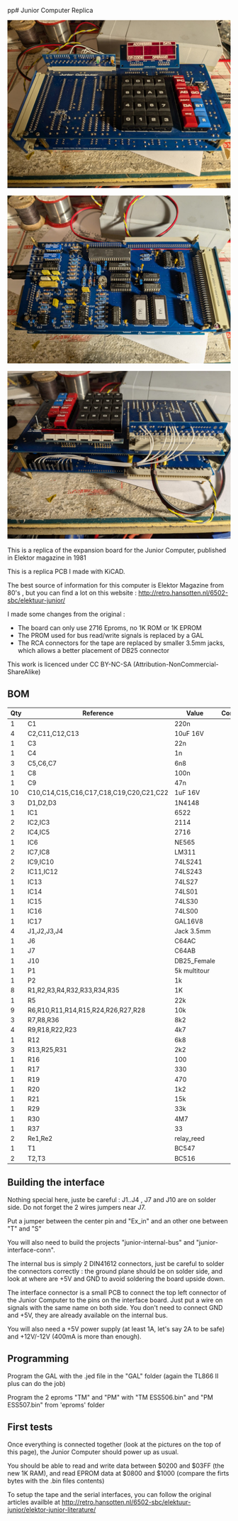 pp# Junior Computer Replica

![Junior Computer Interface Top](/img/junior_interface_top.jpg?raw=true "Junior Interface Top")

![Junior Computer Interface Bottom](/img/junior_interface_bottom.jpg?raw=true "Junior Interface Bottom")

![Junior Computer Inerface Back](/img/junior_interface_back.jpg?raw=true "Junior Interface Back")

This is a replica of the expansion board for the Junior Computer, published in Elektor magazine in 1981

This is a replica PCB I made with KiCAD.

The best source of information for this computer is Elektor Magazine from 80's , but you can find a lot on this website : http://retro.hansotten.nl/6502-sbc/elektuur-junior/

I made some changes from the original :
* The board can only use 2716 Eproms, no 1K ROM or 1K EPROM 
* The PROM used for bus read/write signals is replaced by a GAL
* The RCA connectors for the tape are replaced by smaller 3.5mm jacks, which allows a better placement of DB25 connector

This work is licenced under CC BY-NC-SA (Attribution-NonCommercial-ShareAlike)

## BOM

| Qty | Reference   | Value | Comment |
| --- | --- | --- | --- |
|1	|C1	|220n | |
|4	|C2,C11,C12,C13	|10uF 16V | |
|1	|C3	|22n | |
|1	|C4	|1n | |
|3	|C5,C6,C7	|6n8 | |
|1	|C8	|100n | |
|1	|C9	|47n | |
|10	|C10,C14,C15,C16,C17,C18,C19,C20,C21,C22	|1uF 16V | |
|3	|D1,D2,D3	|1N4148 | |
|1	|IC1	|6522 | |
|2	|IC2,IC3	|2114 | |
|2	|IC4,IC5	|2716 | |
|1	|IC6	|NE565 | |
|2	|IC7,IC8	|LM311 | |
|2	|IC9,IC10	|74LS241 | |
|2	|IC11,IC12	|74LS243 | |
|1	|IC13	|74LS27 | |
|1	|IC14	|74LS01 | |
|1	|IC15	|74LS30 | |
|1	|IC16	|74LS00 | |
|1	|IC17	|GAL16V8 | |
|4	|J1,J2,J3,J4	|Jack 3.5mm |
|1	|J6	|C64AC | |
|1	|J7	|C64AB | |
|1	|J10	|DB25_Female | |
|1	|P1	|5k  multitour | |
|1	|P2	|1k | |
|8	|R1,R2,R3,R4,R32,R33,R34,R35	|1K | |
|1	|R5	|22k | |
|9	|R6,R10,R11,R14,R15,R24,R26,R27,R28	|10k | |
|3	|R7,R8,R36	|8k2 | |
|4	|R9,R18,R22,R23	|4k7 | |
|1	|R12	|6k8 | |
|3	|R13,R25,R31	|2k2 | |
|1	|R16	|100 | |
|1	|R17	|330 | |
|1	|R19	|470 | |
|1	|R20	|1k2 | |
|1	|R21	|15k | |
|1	|R29	|33k | |
|1	|R30	|4M7 | |
|1	|R37	|33 | |
|2	|Re1,Re2	|relay_reed | |
|1	|T1	|BC547 | |
|2	|T2,T3	|BC516 | |


## Building the interface

Nothing special here, juste be careful : J1..J4 , J7 and J10 are on solder side. Do not forget the 2 wires jumpers near J7.

Put a jumper between the center pin and "Ex_in" and an other one between "T" and "S"

You will also need to build the projects "junior-internal-bus" and "junior-interface-conn". 

The internal bus is simply 2 DIN41612 connectors, just be careful to solder the connectors correctly : the ground plane should be on solder side, and look at where are +5V and GND to avoid soldering the board upside down.

The interface connector is a small PCB to connect the top left connector of the Junior Computer to the pins on the interface board. Just put a wire on signals with the same name on both side. You don't need to connect GND and +5V, they are already available on the internal bus.

You will also need a +5V power supply (at least 1A, let's say 2A to be safe) and +12V/-12V (400mA is more than enough).

## Programming 

Program the GAL with the .jed file in the "GAL" folder (again the TL866 II plus can do the job)

Program the 2 eproms "TM" and "PM" with "TM ESS506.bin" and "PM ESS507.bin" from 'eproms' folder

## First tests

Once everything is connected together (look at the pictures on the top of this page), the Junior Computer should power up as usual.

You should be able to read and write data between $0200 and $03FF (the new 1K RAM), and read EPROM data at $0800 and $1000 (compare the firts bytes with the .bin files contents)

To setup the tape and the serial interfaces, you can follow the original articles availble at http://retro.hansotten.nl/6502-sbc/elektuur-junior/elektor-junior-literature/